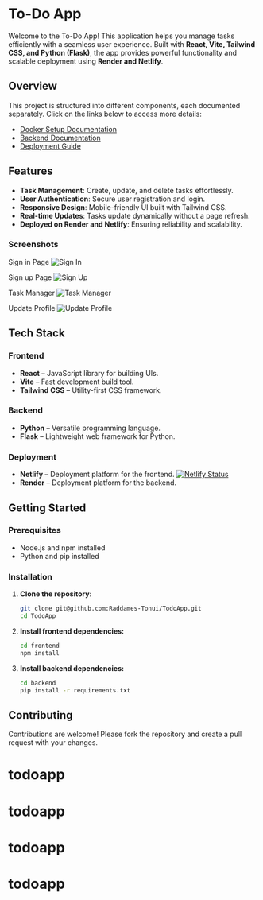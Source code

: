 # To-Do App

Welcome to the To-Do App! This application helps you manage tasks efficiently with a seamless user experience. Built with **React, Vite, Tailwind CSS, and Python (Flask)**, the app provides powerful functionality and scalable deployment using **Render and Netlify**.

## Overview

This project is structured into different components, each documented separately. Click on the links below to access more details:

- [Docker Setup Documentation](README-frontend.md)
- [Backend Documentation](README-backend.md)
- [Deployment Guide](README-devops.md)

## Features

- **Task Management**: Create, update, and delete tasks effortlessly.
- **User Authentication**: Secure user registration and login.
- **Responsive Design**: Mobile-friendly UI built with Tailwind CSS.
- **Real-time Updates**: Tasks update dynamically without a page refresh.
- **Deployed on Render and Netlify**: Ensuring reliability and scalability.

### Screenshots

Sign in Page
![Sign In](./assets/signin.png)

Sign up Page
![Sign Up](./assets/signup.png)

Task Manager
![Task Manager](./assets/taskmanager.png)

Update Profile
![Update Profile](./assets/updateProfile.png)

## Tech Stack

### Frontend

- **React** – JavaScript library for building UIs.
- **Vite** – Fast development build tool.
- **Tailwind CSS** – Utility-first CSS framework.

### Backend

- **Python** – Versatile programming language.
- **Flask** – Lightweight web framework for Python.

### Deployment

- **Netlify** – Deployment platform for the frontend.
  [![Netlify Status](https://api.netlify.com/api/v1/badges/69d6e67f-1b30-40e5-be9b-6abf018367e6/deploy-status)](https://app.netlify.com/sites/todoappstarter/deploys)
- **Render** – Deployment platform for the backend.

## Getting Started

### Prerequisites

- Node.js and npm installed
- Python and pip installed

### Installation

1. **Clone the repository**:
   ```bash
   git clone git@github.com:Raddames-Tonui/TodoApp.git
   cd TodoApp
   ```

2. **Install frontend dependencies:**
   ```bash
   cd frontend
   npm install
   ```

3. **Install backend dependencies:**
   ```bash
   cd backend
   pip install -r requirements.txt
   ```

## Contributing

Contributions are welcome! Please fork the repository and create a pull request with your changes.

# todoapp
# todoapp
# todoapp
# todoapp
